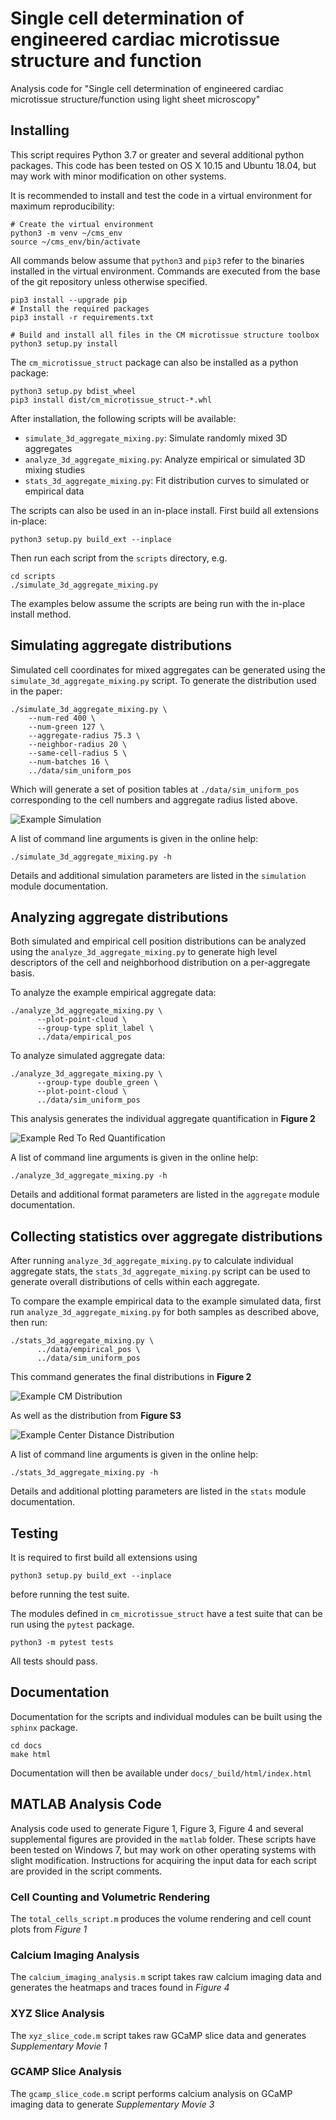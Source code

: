 # Single cell determination of engineered cardiac microtissue structure and function

Analysis code for "Single cell determination of engineered cardiac microtissue
structure/function using light sheet microscopy"

## Installing

This script requires Python 3.7 or greater and several additional python packages.
This code has been tested on OS X 10.15 and Ubuntu 18.04, but may work with minor
modification on other systems.

It is recommended to install and test the code in a virtual environment for
maximum reproducibility:

```{bash}
# Create the virtual environment
python3 -m venv ~/cms_env
source ~/cms_env/bin/activate
```

All commands below assume that `python3` and `pip3` refer to the binaries installed in
the virtual environment. Commands are executed from the base of the git repository
unless otherwise specified.

```{bash}
pip3 install --upgrade pip
# Install the required packages
pip3 install -r requirements.txt

# Build and install all files in the CM microtissue structure toolbox
python3 setup.py install
```

The `cm_microtissue_struct` package can also be installed as a python package:

```{bash}
python3 setup.py bdist_wheel
pip3 install dist/cm_microtissue_struct-*.whl
```

After installation, the following scripts will be available:

* `simulate_3d_aggregate_mixing.py`: Simulate randomly mixed 3D aggregates
* `analyze_3d_aggregate_mixing.py`: Analyze empirical or simulated 3D mixing studies
* `stats_3d_aggregate_mixing.py`: Fit distribution curves to simulated or empirical data

The scripts can also be used in an in-place install. First build all extensions
in-place:

```{bash}
python3 setup.py build_ext --inplace
```

Then run each script from the `scripts` directory, e.g.

```{bash}
cd scripts
./simulate_3d_aggregate_mixing.py
```

The examples below assume the scripts are being run with the in-place install method.

## Simulating aggregate distributions

Simulated cell coordinates for mixed aggregates can be generated using the
`simulate_3d_aggregate_mixing.py` script. To generate the distribution used in
the paper:

```{bash}
./simulate_3d_aggregate_mixing.py \
    --num-red 400 \
    --num-green 127 \
    --aggregate-radius 75.3 \
    --neighbor-radius 20 \
    --same-cell-radius 5 \
    --num-batches 16 \
    ../data/sim_uniform_pos
```

Which will generate a set of position tables at `./data/sim_uniform_pos` corresponding
to the cell numbers and aggregate radius listed above.

![Example Simulation](data/sim_uniform_pos/uniform01_sphere_plot.png)

A list of command line arguments is given in the online help:

```{bash}
./simulate_3d_aggregate_mixing.py -h
```

Details and additional simulation parameters are listed in the `simulation` module
documentation.

## Analyzing aggregate distributions

Both simulated and empirical cell position distributions can be analyzed using
the `analyze_3d_aggregate_mixing.py` to generate high level descriptors of the
cell and neighborhood distribution on a per-aggregate basis.

To analyze the example empirical aggregate data:

```{bash}
./analyze_3d_aggregate_mixing.py \
      --plot-point-cloud \
      --group-type split_label \
      ../data/empirical_pos
```

To analyze simulated aggregate data:

```{bash}
./analyze_3d_aggregate_mixing.py \
      --group-type double_green \
      --plot-point-cloud \
      ../data/sim_uniform_pos
```

This analysis generates the individual aggregate quantification in **Figure 2**

![Example Red To Red Quantification](data/empirical_pos/a4_4color_sphere5_plots_light/point_cloud_num_red_to_red.png)

A list of command line arguments is given in the online help:

```{bash}
./analyze_3d_aggregate_mixing.py -h
```

Details and additional format parameters are listed in the `aggregate` module
documentation.

## Collecting statistics over aggregate distributions

After running `analyze_3d_aggregate_mixing.py` to calculate individual aggregate stats,
the `stats_3d_aggregate_mixing.py` script can be used to generate overall distributions
of cells within each aggregate.

To compare the example empirical data to the example simulated data, first run
`analyze_3d_aggregate_mixing.py` for both samples as described above, then run:

```{bash}
./stats_3d_aggregate_mixing.py \
      ../data/empirical_pos \
      ../data/sim_uniform_pos
```

This command generates the final distributions in **Figure 2**

![Example CM Distribution](data/sim_uniform_pos/dist_final.svg)

As well as the distribution from **Figure S3**

![Example Center Distance Distribution](data/sim_uniform_pos/dist_to_center_final.svg)

A list of command line arguments is given in the online help:

```{bash}
./stats_3d_aggregate_mixing.py -h
```

Details and additional plotting parameters are listed in the `stats` module
documentation.

## Testing

It is required to first build all extensions using

```{bash}
python3 setup.py build_ext --inplace
```

before running the test suite.

The modules defined in `cm_microtissue_struct` have a test suite that can be run
using the `pytest` package.

```{bash}
python3 -m pytest tests
```

All tests should pass.

## Documentation

Documentation for the scripts and individual modules can be built using the
`sphinx` package.

```{bash}
cd docs
make html
```

Documentation will then be available under `docs/_build/html/index.html`

## MATLAB Analysis Code

Analysis code used to generate Figure 1, Figure 3, Figure 4 and several supplemental
figures are provided in the `matlab` folder. These scripts have been tested on
Windows 7, but may work on other operating systems with slight modification.
Instructions for acquiring the input data for each script are provided in the
script comments.

### Cell Counting and Volumetric Rendering

The `total_cells_script.m` produces the volume rendering and cell count plots from
*Figure 1*

### Calcium Imaging Analysis

The `calcium_imaging_analysis.m` script takes raw calcium imaging data and generates
the heatmaps and traces found in *Figure 4*

### XYZ Slice Analysis

The `xyz_slice_code.m` script takes raw GCaMP slice data and generates
*Supplementary Movie 1*

### GCAMP Slice Analysis

The `gcamp_slice_code.m` script performs calcium analysis on GCaMP imaging data
to generate *Supplementary Movie 3*
